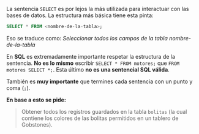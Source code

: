 La sentencia `SELECT` es por lejos la más utilizada
para interactuar con las bases de datos. La estructura más básica tiene esta pinta:

```sql
SELECT * FROM <nombre-de-la-tabla>;
```

Eso se traduce como: _Seleccionar todos los campos de la tabla nombre-de-la-tabla_

En **SQL** es extremadamente importante respetar
la estructura de la sentencia. **No es lo mismo**
escribir `SELECT * FROM motores;` que `FROM motores SELECT *;`. Esta último **no es una sentencial SQL válida**.

También es **muy importante** que termines cada sentencia con un punto y coma (`;`).

**En base a esto se pide:**

> Obtener todos los registros guardados en
> la tabla `bolitas` (la cual contiene los
> colores de las bolitas permitidos en un tablero
> de Gobstones).